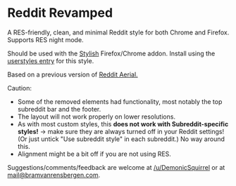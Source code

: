 Reddit Revamped
=========================

A RES-friendly, clean, and minimal Reddit style for both Chrome and Firefox. Supports RES night mode.

Should be used with the <a href = "https://userstyles.org/">Stylish</a> Firefox/Chrome addon. Install using the <a href ="https://userstyles.org/styles/90951/reddit-revamped">userstyles entry</a> for this style.

Based on a previous version of <a href = "http://userstyles.org/styles/71917/aerial-a-css-style-for-reddit-res-compatible">Reddit Aerial.</a>


Caution: <ul>
<li>Some of the removed elements had functionality, most notably the top subreddit bar and the footer.</li>
<li>The layout will not work properly on lower resolutions.</li>
<li>As with most custom styles, this <strong>does not work with Subreddit-specific styles!</strong> -> make sure they are always turned off in your Reddit settings! (Or just untick "Use subreddit style" in each subreddit.) No way around this.</li>
<li>Alignment might be a bit off if you are not using RES.</li>
</ul>

Suggestions/comments/feedback are welcome at <a href = "http://www.reddit.com/u/DemonicSquirrel">/u/DemonicSquirrel</a> or at  <a href="mailto:mail@bramvanrensbergen.com">mail@bramvanrensbergen.com</a>.
